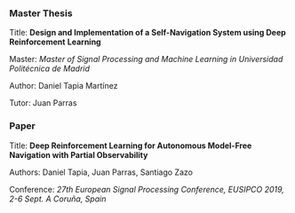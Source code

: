 ### Master Thesis

Title: **Design and Implementation of a Self-Navigation System using Deep Reinforcement**
**Learning**

Master: *Master of Signal Processing and Machine Learning in Universidad Politécnica de Madrid*

Author: Daniel Tapia Martínez 

Tutor: Juan Parras



### Paper 

Title: **Deep Reinforcement Learning for Autonomous Model-Free Navigation with Partial Observability**

Authors: Daniel Tapia, Juan Parras, Santiago Zazo

Conference:  *27th European Signal Processing Conference, EUSIPCO 2019, 2-6 Sept. A Coruña, Spain*